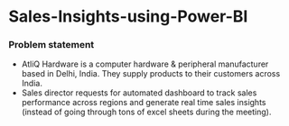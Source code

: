 # Sales-Insights-using-Power-BI

### Problem statement <br>
* AtliQ Hardware is a  computer hardware & peripheral manufacturer based in Delhi, India. They supply products to their customers across India. 
* Sales director requests for automated dashboard to track sales performance across regions and generate real time sales insights (instead of going through tons of excel sheets during the meeting). 
